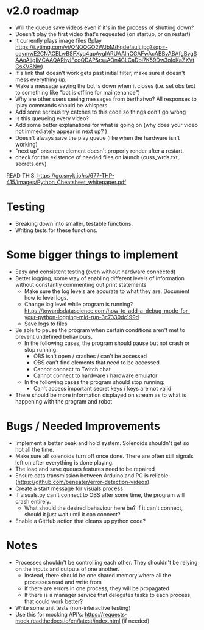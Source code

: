 # v2.0 roadmap

* Will the queue save videos even if it's in the process of shutting down?
* Doesn't play the first video that's requested (on startup, or on restart)
* It currently plays image files (!play https://i.ytimg.com/vi/QNQQGO2WJbM/hqdefault.jpg?sqp=-oaymwE2CNACELwBSFXyq4qpAygIARUAAIhCGAFwAcABBvABAfgBvgSAAoAIigIMCAAQARhyIFooQDAP&rs=AOn4CLCaDbi7K59Dw3oIoKaZXVtCsKV8Nw)
* If a link that doesn't work gets past initial filter, make sure it doesn't mess everything up.
* Make a message saying the bot is down when it closes (i.e. set obs text to something like "bot is offline for maintenance")
* Why are other users seeing messages from berthatwo? All responses to !play commands should be whispers
* Add some serious try catches to this code so things don't go wrong
* Is this queueing every video?
* Add some better explanations for what is going on (why does your video not immediately appear in next up? )
* Doesn't always save the play queue (like when the hardware isn't working)
* "next up" onscreen element doesn't properly render after a restart. 
* check for the existence of needed files on launch (cuss_wrds.txt, secrets.env)

READ THIS: https://go.snyk.io/rs/677-THP-415/images/Python_Cheatsheet_whitepaper.pdf

# Testing

* Breaking down into smaller, testable functions.
* Writing tests for these functions.

# Some bigger things to implement

* Easy and consistent testing (even without hardware connected)
* Better logging, some way of enabling different levels of information without constantly commenting out print statements
  * Make sure the log levels are accurate to what they are. Document how to level logs.
  * Change log level while program is running? https://towardsdatascience.com/how-to-add-a-debug-mode-for-your-python-logging-mid-run-3c7330dc199d
  * Save logs to files
* Be able to pause the program when certain conditions aren't met to prevent undefined behaviours.
  * In the following cases, the program should pause but not crash or stop running:
    * OBS isn't open / crashes / can't be accessed
    * OBS can't find elements that need to be accessed
    * Cannot connect to Twitch chat
    * Cannot connect to hardware / hardware emulator
  * In the following cases the program should stop running:
    * Can't access important secret keys / keys are not valid
* There should be more information displayed on stream as to what is happening with the program and robot
  

# Bugs / Needed Improvements

* Implement a better peak and hold system. Solenoids shouldn't get so hot all the time.
* Make sure all solenoids turn off once done. There are often still signals left on after everything is done playing.
* The load and save queues features need to be repaired
* Ensure data transmission between Arduino and PC is reliable (https://github.com/beneater/error-detection-videos)
* Create a start message for visuals process
* If visuals.py can't connect to OBS after some time, the program will crash entirely.
  * What should the desired behaviour here be? If it can't connect, should it just wait until it can connect?
* Enable a GitHub action that cleans up python code?

# Notes

* Processes shouldn't be controlling each other. They shouldn't be relying on the inputs and outputs of one another.
  * Instead, there should be one shared memory where all the processes read and write from
  * If there are errors in one process, they will be propagated
  * If there is a manager service that delegates tasks to each process, that could work better?
* Write some unit tests (non-interactive testing)
* Use this for mocking API's: https://requests-mock.readthedocs.io/en/latest/index.html (if needed)
